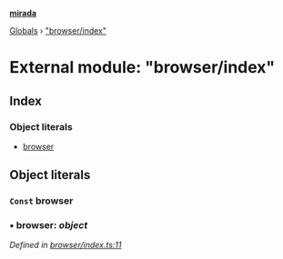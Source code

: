 **[mirada](../README.md)**

[Globals](../README.md) › ["browser/index"](_browser_index_.md)

# External module: "browser/index"

## Index

### Object literals

* [browser](_browser_index_.md#const-browser)

## Object literals

### `Const` browser

### ▪ **browser**: *object*

*Defined in [browser/index.ts:11](https://github.com/cancerberoSgx/mirada/blob/9d9803d/mirada/src/browser/index.ts#L11)*